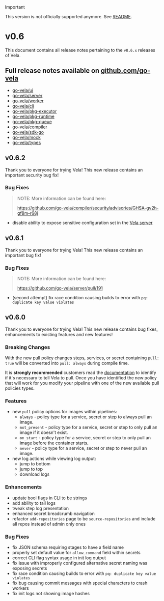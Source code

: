 > [!IMPORTANT]
> This version is not officially supported anymore. See [README](../.github/README.md).

# v0.6

This document contains all release notes pertaining to the `v0.6.x` releases of Vela.

## Full release notes available on [github.com/go-vela](https://github.com/go-vela)

* [go-vela/ui](https://github.com/go-vela/ui/releases)
* [go-vela/server](https://github.com/go-vela/server/releases)
* [go-vela/worker](https://github.com/go-vela/worker/releases)
* [go-vela/cli](https://github.com/go-vela/cli/releases)
* [go-vela/pkg-executor](https://github.com/go-vela/pkg-executor/releases)
* [go-vela/pkg-runtime](https://github.com/go-vela/pkg-runtime/releases)
* [go-vela/pkg-queue](https://github.com/go-vela/pkg-queue/releases)
* [go-vela/compiler](https://github.com/go-vela/compiler/releases)
* [go-vela/sdk-go](https://github.com/go-vela/sdk-go/releases)
* [go-vela/mock](https://github.com/go-vela/mock/releases)
* [go-vela/types](https://github.com/go-vela/types/releases)

## v0.6.2

Thank you to everyone for trying Vela! This new release contains an important security bug fix!

### Bug Fixes

> NOTE: More information can be found here:
>
> <https://github.com/go-vela/compiler/security/advisories/GHSA-gv2h-gf8m-r68j>

* disable ability to expose sensitive configuration set in the [Vela server](https://github.com/go-vela/server)

## v0.6.1

Thank you to everyone for trying Vela! This new release contains an important bug fix!

### Bug Fixes

> NOTE: More information can be found here:
>
> <https://github.com/go-vela/server/pull/191>

* (second attempt) fix race condition causing builds to error with `pq: duplicate key value violates`

## v0.6.0

Thank you to everyone for trying Vela! This new release contains bug fixes, enhancements to existing features and new features!

### Breaking Changes

With the new pull policy changes steps, services, or secret containing `pull: true` will be converted into `pull: always` during compile time.

It is **strongly recommended** customers read the [documentation](https://go-vela.github.io/docs/usage/pull_policies/) to identify if it's necessary to tell Vela to pull. Once you have identified the new policy that will work for you modify your pipeline with one of the new available pull policies types.

### Features

* new `pull` policy options for images within pipelines:
  * `always` - policy type for a service, secret or step to always pull an image.
  * `not_present` - policy type for a service, secret or step to only pull an image if it doesn't exist.
  * `on_start` - policy type for a service, secret or step to only pull an image before the container starts.
  * `never` - policy type for a service, secret or step to never pull an image.
* new log actions while viewing log output:
  * jump to bottom
  * jump to top
  * download logs

### Enhancements

* update bool flags in CLI to be strings
* add ability to tail logs
* tweak step log presentation
* enhanced secret breadcrumb navigation
* refactor `add-repositories` page to be `source-repositories` and include all repos instead of admin only ones

### Bug Fixes

* fix JSON schema requiring stages to have a field name
* properly set default value for `allow_command` field within secrets
* correct CLI flag syntax usage in init log output
* fix issue with improperly configured alternative secret naming was exposing secrets
* fix race condition causing builds to error with `pq: duplicate key value violates`
* fix bug causing commit messages with special characters to crash workers
* fix init logs not showing image hashes
